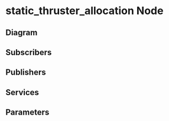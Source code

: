 # static_thruster_allocation Node

## Diagram
<!-- ![static_thruster_allocation Diagram](img/static_thruster_allocation.png) -->

## Subscribers

## Publishers

## Services

## Parameters